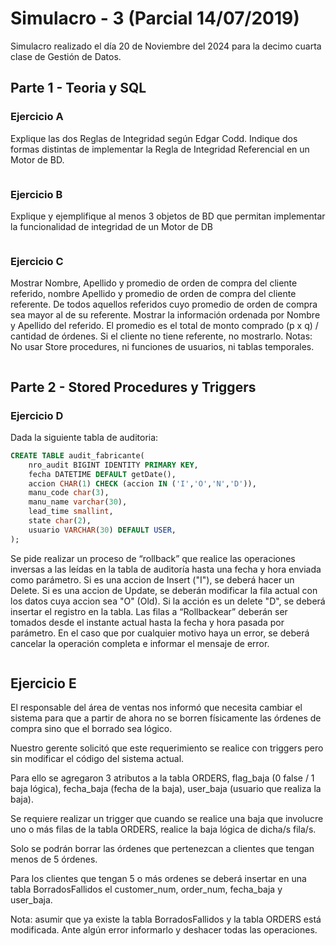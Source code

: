 # Simulacro - 3 (Parcial 14/07/2019)

Simulacro realizado el día 20 de Noviembre del 2024 para la decimo cuarta clase de Gestión de Datos.

## Parte 1 - Teoria y SQL

### Ejercicio A
Explique las dos Reglas de Integridad según Edgar Codd. Indique dos formas distintas de implementar la Regla de Integridad Referencial en un Motor de BD.

```
```

### Ejercicio B
Explique y ejemplifique al menos 3 objetos de BD que permitan implementar la funcionalidad de integridad de un Motor de DB

```
```

### Ejercicio C
Mostrar Nombre, Apellido y promedio de orden de compra del cliente referido, nombre Apellido y promedio de orden de compra del cliente referente. De todos aquellos referidos cuyo promedio de orden de compra sea mayor al de su referente. Mostrar la información ordenada por Nombre y Apellido del referido. 
El promedio es el total de monto comprado (p x q) / cantidad de órdenes. 
Si el cliente no tiene referente, no mostrarlo.
Notas: No usar Store procedures, ni funciones de usuarios, ni tablas temporales. 

```sql

```

## Parte 2 - Stored Procedures y Triggers

### Ejercicio D
Dada la siguiente tabla de auditoria:
```sql
CREATE TABLE audit_fabricante(
    nro_audit BIGINT IDENTITY PRIMARY KEY,
    fecha DATETIME DEFAULT getDate(),
    accion CHAR(1) CHECK (accion IN ('I','O','N','D')),
    manu_code char(3),
    manu_name varchar(30),
    lead_time smallint,
    state char(2),
    usuario VARCHAR(30) DEFAULT USER,
);
```
Se pide realizar un proceso de “rollback” que realice las operaciones inversas a las leídas en la tabla de auditoría hasta una fecha y hora enviada como parámetro.
Si es una accion de Insert ("I"), se deberá hacer un Delete.
Si es una accion de Update, se deberán modificar la fila actual con los datos cuya accion sea "O" (Old). 
Si la acción es un delete "D", se deberá insertar el registro en la tabla.
Las filas a “Rollbackear” deberán ser tomados desde el instante actual hasta la fecha y hora pasada por parámetro.
En el caso que por cualquier motivo haya un error, se deberá cancelar la operación completa e informar el mensaje de error.

```sql

```

## Ejercicio E
El responsable del área de ventas nos informó que necesita cambiar el sistema para que a partir de ahora no se borren físicamente las órdenes de compra sino que el borrado sea lógico.

Nuestro gerente solicitó que este requerimiento se realice con triggers pero sin modificar el código del sistema actual.

Para ello se agregaron 3 atributos a la tabla ORDERS, flag_baja (0 false / 1 baja lógica), fecha_baja (fecha de la baja), user_baja (usuario que realiza la baja).

Se requiere realizar un trigger que cuando se realice una baja que involucre uno o más filas de la tabla ORDERS, realice la baja lógica de dicha/s fila/s.

Solo se podrán borrar las órdenes que pertenezcan a clientes que tengan menos de 5 órdenes.

Para los clientes que tengan 5 o más ordenes se deberá insertar en una tabla BorradosFallidos el customer_num, order_num, fecha_baja y user_baja.

Nota: asumir que ya existe la tabla BorradosFallidos y la tabla ORDERS está modificada. Ante algún error informarlo y deshacer todas las operaciones.

```sql

```